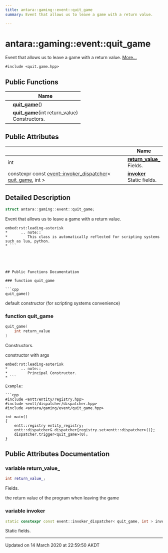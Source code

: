 ```yaml
---
title: antara::gaming::event::quit_game
summary: Event that allows us to leave a game with a return value.  

---
```


# antara::gaming::event::quit_game




Event that allows us to leave a game with a return value.  [More...](#detailed-description)


`#include <quit.game.hpp>`









## Public Functions

|                | Name           |
| -------------- | -------------- |
|  | **[quit_game](Classes/structantara_1_1gaming_1_1event_1_1quit__game.md#function-quit_game)**()  |
|  | **[quit_game](Classes/structantara_1_1gaming_1_1event_1_1quit__game.md#function-quit_game)**(int return_value) <br>Constructors.  |


## Public Attributes

|                | Name           |
| -------------- | -------------- |
| int | **[return_value_](Classes/structantara_1_1gaming_1_1event_1_1quit__game.md#variable-return_value_)** <br>Fields.  |
| constexpr const [event::invoker_dispatcher](Classes/structantara_1_1gaming_1_1event_1_1invoker__dispatcher.md)< [quit_game](Classes/structantara_1_1gaming_1_1event_1_1quit__game.md), int > | **[invoker](Classes/structantara_1_1gaming_1_1event_1_1quit__game.md#variable-invoker)** <br>Static fields.  |






## Detailed Description

```cpp
struct antara::gaming::event::quit_game;
```

Event that allows us to leave a game with a return value. 



























```
embed:rst:leading-asterisk
*      .. note::
*         This class is automatically reflected for scripting systems such as lua, python.
* ```





## Public Functions Documentation

### function quit_game

```cpp
quit_game()
```


























default constructor (for scripting systems convenience) 


### function quit_game

```cpp
quit_game(
    int return_value
)
```

Constructors. 

























constructor with args 

```
embed:rst:leading-asterisk
*      .. note::
*         Principal Constructor.
* ```

Example: 

```cpp
#include <entt/entity/registry.hpp>
#include <entt/dispatcher/dispatcher.hpp>
#include <antara/gaming/event/quit_game.hpp>

int main()
{
    entt::registry entity_registry;
    entt::dispatcher& dispatcher{registry.set<entt::dispatcher>()};
    dispatcher.trigger<quit_game>(0);
}
```




## Public Attributes Documentation

### variable return_value_

```cpp
int return_value_;
```

Fields. 

























the return value of the program when leaving the game 


### variable invoker

```cpp
static constexpr const event::invoker_dispatcher< quit_game, int > invoker {};
```

Static fields. 































-------------------------------

Updated on 14 March 2020 at 22:59:50 AKDT